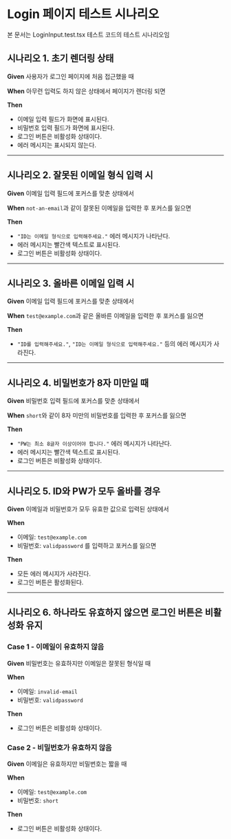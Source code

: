 # Login 페이지 테스트 시나리오

본 문서는 LoginInput.test.tsx 테스트 코드의 테스트 시나리오임

## 시나리오 1. 초기 렌더링 상태

**Given**
사용자가 로그인 페이지에 처음 접근했을 때

**When**
아무런 입력도 하지 않은 상태에서 페이지가 렌더링 되면

**Then**

- 이메일 입력 필드가 화면에 표시된다.
- 비밀번호 입력 필드가 화면에 표시된다.
- 로그인 버튼은 비활성화 상태이다.
- 에러 메시지는 표시되지 않는다.

---

## 시나리오 2. 잘못된 이메일 형식 입력 시

**Given**
이메일 입력 필드에 포커스를 맞춘 상태에서

**When**
`not-an-email`과 같이 잘못된 이메일을 입력한 후 포커스를 잃으면

**Then**

- `"ID는 이메일 형식으로 입력해주세요."` 에러 메시지가 나타난다.
- 에러 메시지는 빨간색 텍스트로 표시된다.
- 로그인 버튼은 비활성화 상태이다.

---

## 시나리오 3. 올바른 이메일 입력 시

**Given**
이메일 입력 필드에 포커스를 맞춘 상태에서

**When**
`test@example.com`과 같은 올바른 이메일을 입력한 후 포커스를 잃으면

**Then**

- `"ID를 입력해주세요."`, `"ID는 이메일 형식으로 입력해주세요."` 등의 에러 메시지가 사라진다.

---

## 시나리오 4. 비밀번호가 8자 미만일 때

**Given**
비밀번호 입력 필드에 포커스를 맞춘 상태에서

**When**
`short`와 같이 8자 미만의 비밀번호를 입력한 후 포커스를 잃으면

**Then**

- `"PW는 최소 8글자 이상이어야 합니다."` 에러 메시지가 나타난다.
- 에러 메시지는 빨간색 텍스트로 표시된다.
- 로그인 버튼은 비활성화 상태이다.

---

## 시나리오 5. ID와 PW가 모두 올바를 경우

**Given**
이메일과 비밀번호가 모두 유효한 값으로 입력된 상태에서

**When**

- 이메일: `test@example.com`
- 비밀번호: `validpassword`
  를 입력하고 포커스를 잃으면

**Then**

- 모든 에러 메시지가 사라진다.
- 로그인 버튼은 활성화된다.

---

## 시나리오 6. 하나라도 유효하지 않으면 로그인 버튼은 비활성화 유지

### Case 1 - 이메일이 유효하지 않음

**Given**
비밀번호는 유효하지만 이메일은 잘못된 형식일 때

**When**

- 이메일: `invalid-email`
- 비밀번호: `validpassword`

**Then**

- 로그인 버튼은 비활성화 상태이다.

### Case 2 - 비밀번호가 유효하지 않음

**Given**
이메일은 유효하지만 비밀번호는 짧을 때

**When**

- 이메일: `test@example.com`
- 비밀번호: `short`

**Then**

- 로그인 버튼은 비활성화 상태이다.

